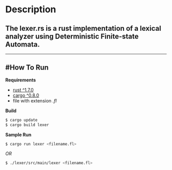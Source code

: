 # Description
## The **lexer.rs** is a rust implementation of a lexical analyzer using Deterministic Finite-state Automata.
-------------


#How To Run
-------------

**Requirements**

- [rust ^1.7.0](https://www.rust-lang.org/downloads.html)
- [cargo ^0.8.0](http://doc.crates.io/)
- file with extension _.fl_

**Build**
```bash
$ cargo update
$ cargo build lexer
```
**Sample Run**
```bash
$ cargo run lexer <filename.fl>
```
_OR_ 
```bash
$ ./lexer/src/main/lexer <filename.fl>
```
